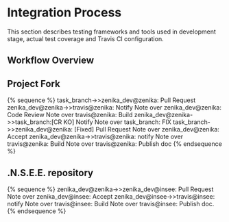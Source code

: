 # Integration Process

This section describes testing frameworks and tools used in development stage, actual test coverage and Travis CI configuration.

## Workflow Overview

## Project Fork

{% sequence %}
task_branch->>zenika_dev@zenika: Pull Request
zenika_dev@zenika->>travis@zenika: Notify
Note over zenika_dev@zenika: Code Review
Note over  travis@zenika: Build
zenika_dev@zenika->>task_branch:[CR KO] Notify
Note over task_branch: FIX
task_branch->>zenika_dev@zenika: [Fixed] Pull Request
Note over zenika_dev@zenika: Accept
zenika_dev@zenika->>travis@zenika: notify
Note over travis@zenika: Build
Note over travis@zenika: Publish doc
{% endsequence %}

## .N.S.E.E. repository

{% sequence %}
zenika_dev@zenika->>zenika_dev@insee: Pull Request
Note over zenika_dev@insee: Accept
zenika_dev@insee->>travis@insee: notify
Note over travis@insee: Build
Note over travis@insee: Publish doc.
{% endsequence %}